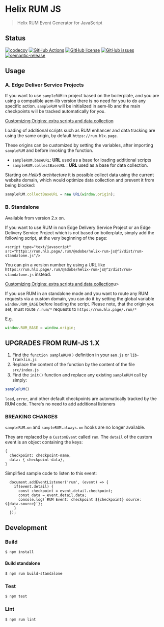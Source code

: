 # Helix RUM JS

> Helix RUM Event Generator for JavaScript

## Status
[![codecov](https://img.shields.io/codecov/c/github/adobe/helix-rum-js.svg)](https://codecov.io/gh/adobe/helix-rum-js)
[![GitHub Actions](https://img.shields.io/github/actions/workflow/status/adobe/helix-rum-js/main.yaml)](https://github.com/adobe/helix-rum-js/actions/workflows/main.yaml)
[![GitHub license](https://img.shields.io/github/license/adobe/helix-rum-js.svg)](https://github.com/adobe/helix-rum-js/blob/master/LICENSE.txt)
[![GitHub issues](https://img.shields.io/github/issues/adobe/helix-rum-js.svg)](https://github.com/adobe/helix-rum-js/issues)
[![semantic-release](https://img.shields.io/badge/%20%20%F0%9F%93%A6%F0%9F%9A%80-semantic--release-e10079.svg)](https://github.com/semantic-release/semantic-release)

## Usage
### A. Edge Deliver Service Projects
If you want to use `sampleRUM` in project based on the boilerplate, and you are using a compatible aem-lib version
there is no need for you to do any specific action.
`sampleRUM` will be initialized in aem-lib and the main checkpoints will be tracked automatically for you.


<u>Customizing Origins: extra scripts and data collection</u>

Loading of additional scripts such as RUM enhancer and data tracking are using the same origin, by default `https://rum.hlx.page`.

These origins can be customized by setting the variables, after importing `sampleRUM` and before invoking the function.
* `sampleRUM.baseURL`: <b>URL</b> used as a base for loading additional scripts
* `sampleRUM.collectBaseURL` : <b>URL</b> used as a base for data collection.

Starting on *Helix5 architecture* it is possible collect data using the current website domain, which would optimize data collection and prevent it from being blocked:
```javascript
sampleRUM.collectBaseURL = new URL(window.origin);
```

### B. Standalone
Available from version 2.x on.

If you want to use RUM in non Edge Delivery Service Project or an  Edge Delivery Service Project which is not based on boilerplate,
simply add the following script, at the very beginning of the page:
```
<script type="text/javascript" src="https://rum.hlx.page/.rum/@adobe/helix-rum-js@^2/dist/rum-standalone.js"/>
```

You can pin a version number by using a URL like `https://rum.hlx.page/.rum/@adobe/helix-rum-js@^2/dist/rum-standalone.js` instead.

<u>Customizing Origins: extra scripts and data collection</u>u>

If you use RUM in an standalone mode and you want to route any RUM requests via a custom domain, you can do it by setting the global variable `window.RUM_BASE` before loading the script.
Please note, that the origin you set, must route `/.rum/*` requests to `https://rum.hlx.page/.rum/*`

E.g.
```javascript
window.RUM_BASE = window.origin;
```

## UPGRADES FROM RUM-JS 1.X
1. Find the `function sampleRUM()` definition in your `aem.js` or `lib-franklin.js`
2. Replace the content of the function by the content of the file `src/index.js`
3. Find the `init()` function and replace any existing `sampleRUM` call by simply:
```javascript
sampleRUM()
```

`load`, `error`, and other default checkpoints are automatically tracked by the RUM code. There's no need to add additional listeners


### BREAKING CHANGES

`sampleRUM.on` and `sampleRUM.always.on` hooks are no longer available.

They are replaced by a `CustomEvent` called `rum`.
The `detail` of the custom event is an object containing the keys:
```
{
  checkpoint: checkpoint-name,
  data: { checkpoint-data},
}
```

Simplified sample code to listen to this event:
```
  document.addEventListener('rum', (event) => {
    if(event.detail) {
      const checkpoint = event.detail.checkpoint;
      const data = event.detail.data;
      console.log(`RUM Event: checkpoint ${checkpoint} source: ${data.source}`};
    }
  });
```


## Development

### Build

```bash
$ npm install
```
#### Build standalone

```bash
$ npm run build-standalone
```

### Test

```bash
$ npm test
```

### Lint

```bash
$ npm run lint
```



